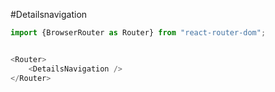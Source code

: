 #Detailsnavigation

```js
import {BrowserRouter as Router} from "react-router-dom";


<Router>
    <DetailsNavigation />
</Router>

```